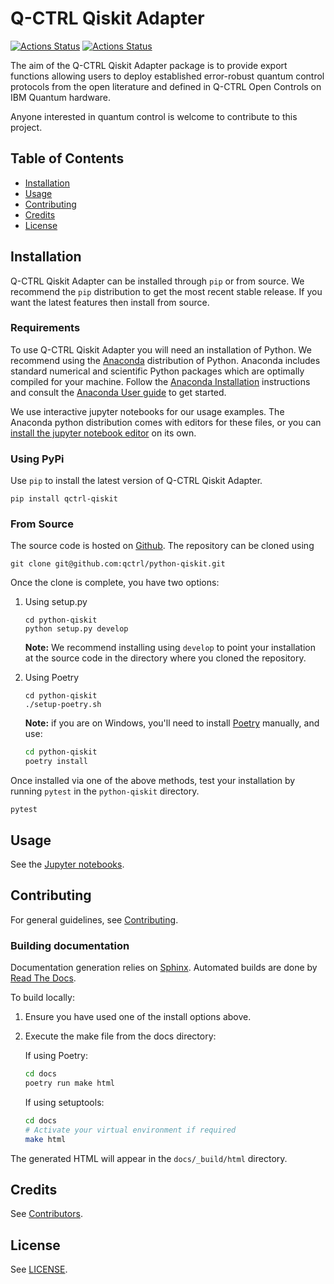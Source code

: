 # Q-CTRL Qiskit Adapter
[![Actions Status](https://github.com/qctrl/python-qiskit/workflows/Push%20workflow/badge.svg)](https://github.com/qctrl/python-qiskit/actions?query=workflow%3A"Push+workflow")
[![Actions Status](https://github.com/qctrl/python-qiskit/workflows/Release%20workflow/badge.svg)](https://github.com/qctrl/python-qiskit/actions?query=workflow%3A"Release+workflow")

The aim of the Q-CTRL Qiskit Adapter package is to provide export functions allowing
users to deploy established error-robust quantum control protocols from the
open literature and defined in Q-CTRL Open Controls on IBM Quantum hardware.

Anyone interested in quantum control is welcome to contribute to this project.


## Table of Contents

- [Installation](#installation)
- [Usage](#usage)
- [Contributing](#contributing)
- [Credits](#credits)
- [License](#license)

## Installation

Q-CTRL Qiskit Adapter can be installed through `pip` or from source. We recommend
the `pip` distribution to get the most recent stable release. If you want the
latest features then install from source.

### Requirements

To use Q-CTRL Qiskit Adapter you will need an installation of Python. We
recommend using the [Anaconda](https://www.anaconda.com/) distribution of
Python. Anaconda includes standard numerical and scientific Python packages
which are optimally compiled for your machine. Follow the [Anaconda
Installation](https://docs.anaconda.com/anaconda/install/) instructions and
consult the [Anaconda User
guide](https://docs.anaconda.com/anaconda/user-guide/) to get started.

We use interactive jupyter notebooks for our usage examples. The Anaconda
python distribution comes with editors for these files, or you can [install the
jupyter notebook editor](https://jupyter.org/install) on its own.

### Using PyPi

Use `pip` to install the latest version of Q-CTRL Qiskit Adapter.

```shell
pip install qctrl-qiskit
```

### From Source

The source code is hosted on
[Github](https://github.com/qctrl/python-qiskit). The repository can be
cloned using

```shell
git clone git@github.com:qctrl/python-qiskit.git
```

Once the clone is complete, you have two options:

1. Using setup.py

   ```shell
   cd python-qiskit
   python setup.py develop
   ```

   **Note:** We recommend installing using `develop` to point your installation
   at the source code in the directory where you cloned the repository.

1. Using Poetry

   ```shell
   cd python-qiskit
   ./setup-poetry.sh
   ```

   **Note:** if you are on Windows, you'll need to install
   [Poetry](https://poetry.eustace.io) manually, and use:

   ```bash
   cd python-qiskit
   poetry install
   ```

Once installed via one of the above methods, test your installation by running
`pytest`
in the `python-qiskit` directory.

```shell
pytest
```

## Usage

See the [Jupyter notebooks](https://github.com/qctrl/notebooks/tree/master/qctrl-open-controls).

## Contributing

For general guidelines, see [Contributing](https://github.com/qctrl/.github/blob/master/CONTRIBUTING.md).

### Building documentation

Documentation generation relies on [Sphinx](http://www.sphinx-doc.org). Automated builds are done by [Read The Docs](https://readthedocs.com).

To build locally:

1. Ensure you have used one of the install options above.
1. Execute the make file from the docs directory:

    If using Poetry:

    ```bash
    cd docs
    poetry run make html
    ```

    If using setuptools:

    ```bash
    cd docs
    # Activate your virtual environment if required
    make html
    ```

The generated HTML will appear in the `docs/_build/html` directory.

## Credits

See
[Contributors](https://github.com/qctrl/python-qiskit/graphs/contributors).

## License

See [LICENSE](LICENSE).
